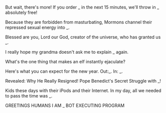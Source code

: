 But wait, there's more! If you order _ in the next 15 minutes, we'll throw in _ absolutely free!

Because they are forbidden from masturbating, Mormons channel their repressed sexual energy into _.

Blessed are you, Lord our God, creator of the universe, who has granted us _.

I really hope my grandma doesn't ask me to explain _ again.

What's the one thing that makes an elf instantly ejaculate?

Here's what you can expect for the new year. Out:_. In: _.

Revealed: Why He Really Resigned! Pope Benedict's Secret Struggle with _!

Kids these days with their iPods and their Internet. In my day, all we needed to pass the time was _.

GREETINGS HUMANS I AM _ BOT EXECUTING PROGRAM